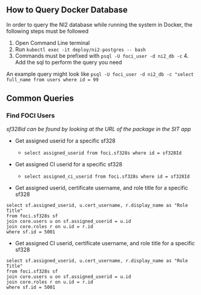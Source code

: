 ## How to Query Docker Database

In order to query the NI2 database while running the system in Docker, the following steps must be followed
1. Open Command Line terminal
2. Run ```kubectl exec -it deploy/ni2-postgres -- bash```
3. Commands must be prefixed with ```psql -U foci_user -d ni2_db -c```
   4. Add the sql to perform the query you need

An example query might look like ```psql -U foci_user -d ni2_db -c "select full_name from users where id = 99```

## Common Queries

### Find FOCI Users
*sf328id can be found by looking at the URL of the package in the SIT app*

- Get assigned userid for a specific sf328 
   - `select assigned_userid from foci.sf328s where id = sf328Id`

- Get assigned CI userid for a specific sf328
  - `select assigned_ci_userid from foci.sf328s where id = sf328Id`

- Get assigned userid, certificate username, and role title for a specific sf328
```
select sf.assigned_userid, u.cert_username, r.display_name as "Role Title"
from foci.sf328s sf
join core.users u on sf.assigned_userid = u.id
join core.roles r on u.id = r.id
where sf.id = 5001
```

- Get assigned CI userid, certificate username, and role title for a specific sf328
```
select sf.assigned_userid, u.cert_username, r.display_name as "Role Title"
from foci.sf328s sf
join core.users u on sf.assigned_userid = u.id
join core.roles r on u.id = r.id
where sf.id = 5001
```


